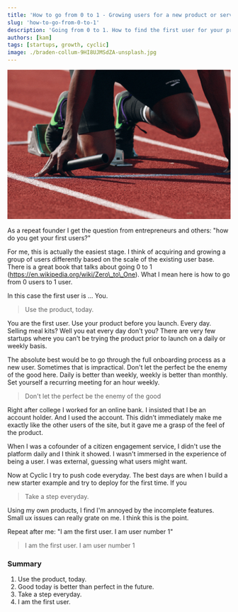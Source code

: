 ```yaml
---
title: 'How to go from 0 to 1 - Growing users for a new product or service'
slug: 'how-to-go-from-0-to-1'
description: 'Going from 0 to 1. How to find the first user for your product.'
authors: [kam]
tags: [startups, growth, cyclic]
image: ./braden-collum-9HI8UJMSdZA-unsplash.jpg
---
```


![Runner in starting blocks](./braden-collum-9HI8UJMSdZA-unsplash.jpg)

As a repeat founder I get the question from entrepreneurs and others: "how do you get your first users?"


For me, this is actually the easiest stage. I think of acquiring and growing a group of users differently based on the scale of the existing user base. There is a great book that talks about going 0 to 1 (https://en.wikipedia.org/wiki/Zero\_to\_One). What I mean here is how to go from 0 users to 1 user.

<!-- truncate -->

In this case the first user is ... You.

> Use the product, today.  


You are the first user. Use your product before you launch. Every day. Selling meal kits? Well you eat every day don't you? There are very few startups where you can't be trying the product prior to launch on a daily or weekly basis.


The absolute best would be to go through the full onboarding process as a new user. Sometimes that is impractical. Don't let the perfect be the enemy of the good here. Daily is better than weekly, weekly is better than monthly. Set yourself a recurring meeting for an hour weekly.

> Don't let the perfect be the enemy of the good


Right after college I worked for an online bank. I insisted that I be an account holder. And I used the account. This didn’t immediately make me exactly like the other users of the site, but it gave me a grasp of the feel of the product.


When I was a cofounder of a citizen engagement service, I didn't use the platform daily and I think it showed. I wasn't immersed in the experience of being a user. I was external, guessing what users might want.
  

Now at Cyclic I try to push code everyday. The best days are when I build a new starter example and try to deploy for the first time. If you 

> Take a step everyday.
  

Using my own products, I find I'm annoyed by the incomplete features. Small ux issues can really grate on me. I think this is the point.

  
Repeat after me: "I am the first user. I am user number 1"
‍
> I am the first user. I am user number 1



### Summary

1) Use the product, today.
1) Good today is better than perfect in the future.
1) Take a step everyday.
1) I am the first user.